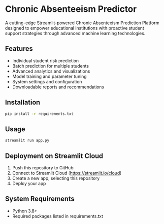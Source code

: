 # Chronic Absenteeism Predictor

A cutting-edge Streamlit-powered Chronic Absenteeism Prediction Platform designed to empower educational institutions with proactive student support strategies through advanced machine learning technologies.

## Features

- Individual student risk prediction
- Batch prediction for multiple students
- Advanced analytics and visualizations
- Model training and parameter tuning
- System settings and configuration
- Downloadable reports and recommendations

## Installation

```bash
pip install -r requirements.txt
```

## Usage

```bash
streamlit run app.py
```

## Deployment on Streamlit Cloud

1. Push this repository to GitHub
2. Connect to Streamlit Cloud (https://streamlit.io/cloud)
3. Create a new app, selecting this repository
4. Deploy your app

## System Requirements

- Python 3.8+
- Required packages listed in requirements.txt